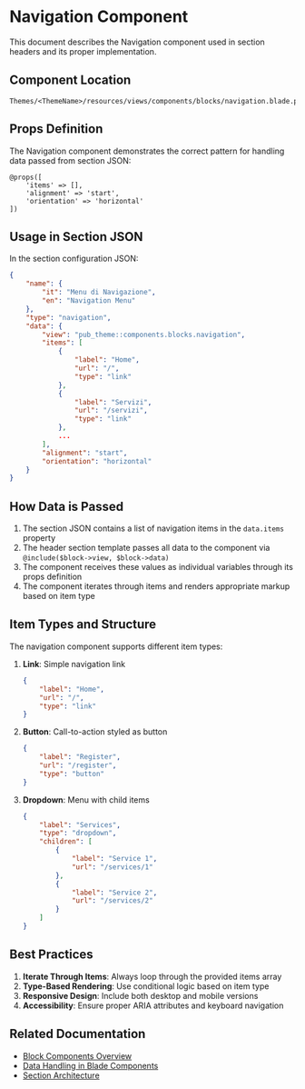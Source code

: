 # Navigation Component

This document describes the Navigation component used in section headers and its proper implementation.

## Component Location

```
Themes/<ThemeName>/resources/views/components/blocks/navigation.blade.php
```

## Props Definition

The Navigation component demonstrates the correct pattern for handling data passed from section JSON:

```blade
@props([
    'items' => [],
    'alignment' => 'start',
    'orientation' => 'horizontal'
])
```

## Usage in Section JSON

In the section configuration JSON:

```json
{
    "name": {
        "it": "Menu di Navigazione",
        "en": "Navigation Menu"
    },
    "type": "navigation",
    "data": {
        "view": "pub_theme::components.blocks.navigation",
        "items": [
            {
                "label": "Home",
                "url": "/",
                "type": "link"
            },
            {
                "label": "Servizi",
                "url": "/servizi",
                "type": "link"
            },
            ...
        ],
        "alignment": "start",
        "orientation": "horizontal"
    }
}
```

## How Data is Passed

1. The section JSON contains a list of navigation items in the `data.items` property
2. The header section template passes all data to the component via `@include($block->view, $block->data)`
3. The component receives these values as individual variables through its props definition
4. The component iterates through items and renders appropriate markup based on item type

## Item Types and Structure

The navigation component supports different item types:

1. **Link**: Simple navigation link
   ```json
   {
       "label": "Home",
       "url": "/",
       "type": "link"
   }
   ```

2. **Button**: Call-to-action styled as button
   ```json
   {
       "label": "Register",
       "url": "/register",
       "type": "button"
   }
   ```

3. **Dropdown**: Menu with child items
   ```json
   {
       "label": "Services",
       "type": "dropdown",
       "children": [
           {
               "label": "Service 1",
               "url": "/services/1"
           },
           {
               "label": "Service 2",
               "url": "/services/2"
           }
       ]
   }
   ```

## Best Practices

1. **Iterate Through Items**: Always loop through the provided items array
2. **Type-Based Rendering**: Use conditional logic based on item type
3. **Responsive Design**: Include both desktop and mobile versions
4. **Accessibility**: Ensure proper ARIA attributes and keyboard navigation

## Related Documentation

- [Block Components Overview](./README.md)
- [Data Handling in Blade Components](../blade-data-handling.md)
- [Section Architecture](../sections/README.md)
